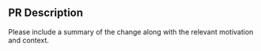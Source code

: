 ## PR Description

Please include a summary of the change along with the relevant motivation and context.
